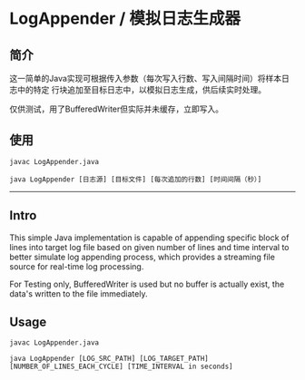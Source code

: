 # LogAppender / 模拟日志生成器

## 简介
这一简单的Java实现可根据传入参数（每次写入行数、写入间隔时间）将样本日志中的特定
行块追加至目标日志中，以模拟日志生成，供后续实时处理。

仅供测试，用了BufferedWriter但实际并未缓存，立即写入。

## 使用

`
javac LogAppender.java
`

`
java LogAppender [日志源] [目标文件] [每次追加的行数] [时间间隔（秒）]
`

---

## Intro
This simple Java implementation is capable of appending specific block
of lines into target log file based on given number of lines and time 
interval to better simulate log appending process, which provides a 
streaming file source for real-time log processing.

For Testing only, BufferedWriter is used but no buffer is actually
exist, the data's written to the file immediately.

## Usage
`
javac LogAppender.java
`

`
java LogAppender [LOG_SRC_PATH] [LOG_TARGET_PATH] [NUMBER_OF_LINES_EACH_CYCLE] [TIME_INTERVAL in seconds]
`
